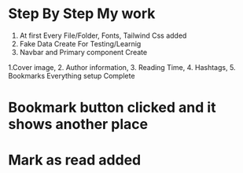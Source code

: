 # Step By Step My work

1. At first Every File/Folder, Fonts, Tailwind Css added
2. Fake Data Create For Testing/Learnig
3. Navbar and Primary component Create
   


1.Cover image,
2. Author information, 
3. Reading Time,
4. Hashtags,
5. Bookmarks Everything setup Complete 

# Bookmark button clicked and it shows another place
# Mark as read added

